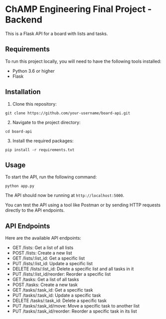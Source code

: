 # ChAMP Engineering Final Project - Backend

This is a Flask API for a board with lists and tasks.

## Requirements

To run this project locally, you will need to have the following tools installed:

- Python 3.6 or higher
- Flask

## Installation

1. Clone this repository:

```
git clone https://github.com/your-username/board-api.git
```

2. Navigate to the project directory:

```
cd board-api
```

3. Install the required packages:

```
pip install -r requirements.txt
```

## Usage

To start the API, run the following command:

```
python app.py
```

The API should now be running at `http://localhost:5000`.

You can test the API using a tool like Postman or by sending HTTP requests directly to the API endpoints.

## API Endpoints

Here are the available API endpoints:

- GET /lists: Get a list of all lists
- POST /lists: Create a new list
- GET /lists/:list_id: Get a specific list
- PUT /lists/:list_id: Update a specific list
- DELETE /lists/:list_id: Delete a specific list and all tasks in it
- PUT /lists/:list_id/reorder: Reorder a specific list
- GET /tasks: Get a list of all tasks
- POST /tasks: Create a new task
- GET /tasks/:task_id: Get a specific task
- PUT /tasks/:task_id: Update a specific task
- DELETE /tasks/:task_id: Delete a specific task
- PUT /tasks/:task_id/move: Move a specific task to another list
- PUT /tasks/:task_id/reorder: Reorder a specific task in its list
